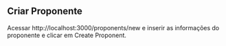 ## Criar Proponente

Acessar http://localhost:3000/proponents/new e inserir as informações do proponente e clicar em Create Proponent.
